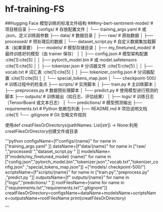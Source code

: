 # hf-training-FS
##Hugging Face 模型训练的标准文件结构
###my-bert-sentiment-model/          # 项目根目录
├── configs/                      # 存放配置文件
│   └── training_args.yaml        # 或 .json，定义训练超参数
├── data/                         # 数据目录
│   ├── raw/                      # 原始数据
│   ├── processed/                # 预处理后的数据
│   └── dataset_script.py         # 自定义数据集加载脚本（如果需要）
├── models/                       # 模型存储目录
│   ├── my_finetuned_model/       # 最终训练好的模型（由 trainer 保存）
│   │   ├── config.json           # 模型架构配置 :cite[1]:cite[5]
│   │   ├── pytorch_model.bin     # 或 model.safetensors :cite[1]:cite[5]
│   │   ├── tokenizer.json        # 分词器文件 :cite[1]:cite[5]
│   │   ├── vocab.txt             # 词汇表 :cite[1]:cite[5]
│   │   ├── tokenizer_config.json # 分词器配置 :cite[1]:cite[5]
│   │   └── special_tokens_map.json
│   └── checkpoint-500/           # 训练过程中的检查点
├── scripts/                      # 实用脚本
│   ├── train.py                  # 主训练脚本
│   ├── preprocess.py             # 数据预处理脚本
│   └── predict.py                # 使用模型进行预测的脚本
├── outputs/                      # 训练输出（如日志、评估结果）
│   ├── logs/                     # 训练日志（TensorBoard 或文本日志）
│   └── predictions/              # 模型预测输出
├── requirements.txt              # Python 依赖包列表
├── README.md                     # 项目说明文档 :cite[1]
└── .gitignore                    # Git 忽略文件规则



使用def creatFilesOrDirectorys(pathNames: List[str]) -> None:利用creatFilesOrDirectory创建文件或目录


'''python
configsName=[f"configs/{name}" for name in ["training_args.yaml" ]]
dataName=[f"data/{name}" for name in ["raw/ ","processed/ ","dataset_script.py  " ]]
modelsName=[f"models/my_finetuned_model/ {name}" for name in ["config.json","pytorch_model.bin","tokenizer.json","vocab.txt","tokenizer_config.json" ,"special_tokens_map.json"]] +[“models/ checkpoint-500/”]
scriptsName=[f"scripts/{name}" for name in ["train.py","preprocess.py" ,"predict.py "]]
outputsName=[f" outputs/{name}" for name in ["logs/","predictions/ " ]]
rootFilesName=[name for name in ["requirements.txt","requirements.txt",".gitignore"]]
creatFilesOrDirectory=configsName+dataName+modelsName+scriptsName+outputsName+rootFilesName
print(creatFilesOrDirectory)


'''

